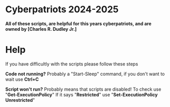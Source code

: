 # Cyberpatriots 2024-2025

**All of these scripts, are helpful for this years cyberpatriots, and are owned by [Charles R. Dudley Jr.]**

# Help

If you have difficultly with the scripts please follow these steps

**Code not running?**
Probably a "Start-Sleep" command, if you don't want to wait use **Ctrl+C**

**Script won't run?**
Probably means that scripts are disabled! To check use "**Get-ExecutionPolicy**"
If it says "**Restricted**" use  "**Set-ExecutionPolicy Unrestricted**"
